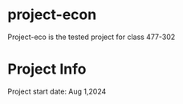 # project-econ
Project-eco is the tested project for class 477-302

# Project Info
Project start date: Aug 1,2024
